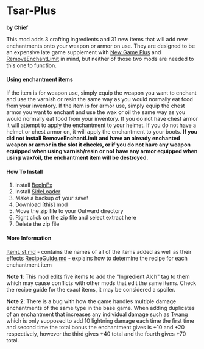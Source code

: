 # Tsar-Plus
**by Chief**

This mod adds 3 crafting ingredients and 31 new items that will add new enchantments onto your weapon or armor on use. They are designed to be an expensive late game supplement with [New Game Plus](https://www.nexusmods.com/outward/mods/181) and [RemoveEnchantLimit](https://www.nexusmods.com/outward/mods/206?tab=description) in mind, but neither of those two mods are needed to this one to function.

#### Using enchantment items
If the item is for weapon use, simply equip the weapon you want to enchant and use the varnish or resin the same way as you would normally eat food from your inventory. If the item is for armor use, simply equip the chest armor you want to enchant and use the wax or oil the same way as you would normally eat food from your inventory. If you do not have chest armor it will attempt to apply the enchantment to your helmet. If you do not have a helmet or chest armor on, it will apply the enchantment to your boots. **If you did not install RemoveEnchantLimit and have an already enchanted weapon or armor in the slot it checks, or if you do not have any weapon equipped when using varnish/resin or not have any armor equipped when using wax/oil, the enchantment item will be destroyed.**

#### How To Install
1. Install [BepInEx](https://outward.fandom.com/wiki/Installing_Mods#BepInEx_Loader)
2. Install [SideLoader](https://www.nexusmods.com/outward/mods/96)
3. Make a backup of your save!
4. Download [this] mod
5. Move the zip file to your Outward directory
6. Right click on the zip file and select extract here
7. Delete the zip file

#### More Information
[ItemList.md](ItemList.md) - contains the names of all of the items added as well as their effects
[RecipeGuide.md](RecipeGuide.md) - explains how to determine the recipe for each enchantment item


**Note 1**: This mod edits five items to add the "Ingredient Alch" tag to them which may cause conflicts with other mods that edit the same items. Check the recipe guide for the exact items, it may be considered a spoiler.

**Note 2**: There is a bug with how the game handles multiple damage enchantments of the same type in the base game. When adding duplicates of an enchantment that increases any individual damage such as [Twang](https://outward.fandom.com/wiki/Twang) which is only supposed to add 10 lightning damage each time the first time and second time the total bonus the enchantment gives is +10 and +20 respectively, however the third gives +40 total and the fourth gives +70 total.
